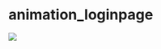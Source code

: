 # animation_loginpage

![](https://mryed.com/wp-content/uploads/2023/01/flutter-login-animated.gif)
